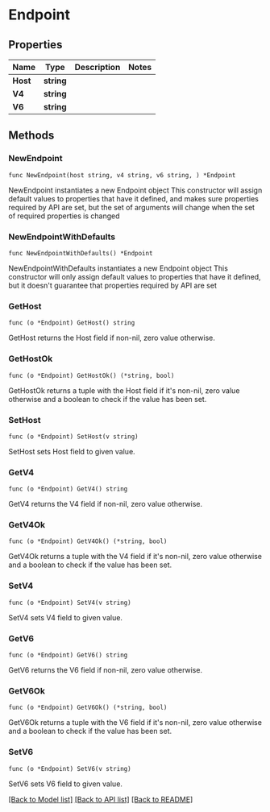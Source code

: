 # Endpoint

## Properties

Name | Type | Description | Notes
------------ | ------------- | ------------- | -------------
**Host** | **string** |  | 
**V4** | **string** |  | 
**V6** | **string** |  | 

## Methods

### NewEndpoint

`func NewEndpoint(host string, v4 string, v6 string, ) *Endpoint`

NewEndpoint instantiates a new Endpoint object
This constructor will assign default values to properties that have it defined,
and makes sure properties required by API are set, but the set of arguments
will change when the set of required properties is changed

### NewEndpointWithDefaults

`func NewEndpointWithDefaults() *Endpoint`

NewEndpointWithDefaults instantiates a new Endpoint object
This constructor will only assign default values to properties that have it defined,
but it doesn't guarantee that properties required by API are set

### GetHost

`func (o *Endpoint) GetHost() string`

GetHost returns the Host field if non-nil, zero value otherwise.

### GetHostOk

`func (o *Endpoint) GetHostOk() (*string, bool)`

GetHostOk returns a tuple with the Host field if it's non-nil, zero value otherwise
and a boolean to check if the value has been set.

### SetHost

`func (o *Endpoint) SetHost(v string)`

SetHost sets Host field to given value.


### GetV4

`func (o *Endpoint) GetV4() string`

GetV4 returns the V4 field if non-nil, zero value otherwise.

### GetV4Ok

`func (o *Endpoint) GetV4Ok() (*string, bool)`

GetV4Ok returns a tuple with the V4 field if it's non-nil, zero value otherwise
and a boolean to check if the value has been set.

### SetV4

`func (o *Endpoint) SetV4(v string)`

SetV4 sets V4 field to given value.


### GetV6

`func (o *Endpoint) GetV6() string`

GetV6 returns the V6 field if non-nil, zero value otherwise.

### GetV6Ok

`func (o *Endpoint) GetV6Ok() (*string, bool)`

GetV6Ok returns a tuple with the V6 field if it's non-nil, zero value otherwise
and a boolean to check if the value has been set.

### SetV6

`func (o *Endpoint) SetV6(v string)`

SetV6 sets V6 field to given value.



[[Back to Model list]](../README.md#documentation-for-models) [[Back to API list]](../README.md#documentation-for-api-endpoints) [[Back to README]](../README.md)


